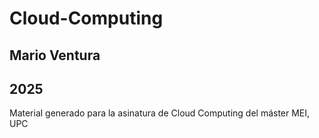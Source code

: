 # Cloud-Computing
## Mario Ventura
## 2025

Material generado para la asinatura de Cloud Computing del máster MEI, UPC
